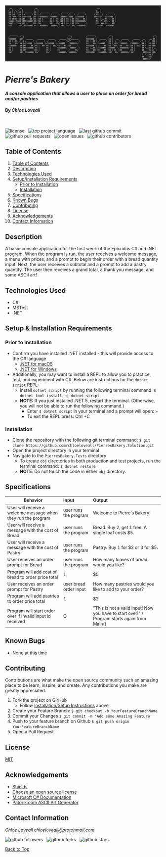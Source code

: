 ![Welcome to Pierre's Bakery](img/pierres-bakery.png)

# _Pierre's Bakery_

#### _A console application that allows a user to place an order for bread and/or pastries_

#### By _**Chloe Loveall**_
<br>

![license](https://img.shields.io/github/license/chloeloveall/PierresBakery.Solution?color=blue&style=flat-square) &nbsp; ![top project language](https://img.shields.io/github/languages/top/chloeloveall/PierresBakery.Solution?style=flat-square) &nbsp; ![last github commit](https://img.shields.io/github/last-commit/chloeloveall/PierresBakery.Solution?style=flat-square) &nbsp; ![github pull requests](https://img.shields.io/github/issues-pr/chloeloveall/PierresBakery.Solution?style=flat-square) &nbsp; ![open issues](https://img.shields.io/github/issues-raw/chloeloveall/PierresBakery.Solution?style=flat-square) &nbsp; ![github contributors](https://img.shields.io/github/contributors/chloeloveall/PierresBakery.Solution?color=brightgreen&style=flat-square)

## Table of Contents

1. [Table of Contents](#table-of-contents)
2. [Description](#description)
4. [Technologies Used](#technologies-used)
5. [Setup/Installation Requirements](#setup-&-installation-requirements)
    * [Prior to Installation](#prior-to-installation)
    * [Installation](#installation)
6. [Specifications](#specifications)
7. [Known Bugs](#known-bugs)
8. [Contributing](#contributing)
9. [License](#license)
10. [Acknowledgements](#acknowledgements)
11. [Contact Information](#contact-information)

## Description

A basic console application for the first week of the Epicodus C# and .NET program. When the program is run, the user receives a welcome message, a menu with prices, and a prompt to begin their order with a bread quantity input. Next, the user receives a subtotal and a prompt to add a pastry quantity. The user then receives a grand total, a thank you message, and some ASCII art!

## Technologies Used

* C#
* MSTest
* .NET

## Setup & Installation Requirements

### Prior to Installation

* Confirm you have installed .NET installed - this will provide access to the C# language
  * [.NET for macOS](https://dotnet.microsoft.com/download/dotnet/thank-you/sdk-5.0.100-macos-x64-installer)
  * [.NET for Windows](https://dotnet.microsoft.com/download/dotnet/thank-you/sdk-5.0.102-windows-x64-installer)
* Additionally, you may want to install a REPL to allow you to practice, test, and experiment with C#. Below are instructions for the ```dotnet script``` REPL:
  * Install ```dotnet script``` by running the following terminal command: ```$ dotnet tool install -g dotnet-script```
  * **NOTE:** If you just installed .NET 5, restart the terminal. (Otherwise, you will not be able to run the following command.) 
    * Enter ```$ dotnet script``` in your terminal and a prompt will open: ```>```
    * To exit the REPL press: Ctrl +C

### Installation
* Clone the repository with the following git terminal command: ```$ git clone https://github.com/chloeloveall/PierresBakery.Solution.git```
* Open the project directory in your terminal
* Navigate to the ```PierresBakery.Tests``` directory
    * To create ```obj``` directories in both production and test projects, run the terminal command: ```$ dotnet restore```
    * **NOTE**: Do not touch the code in either ```obj``` directory.

## Specifications

| Behavior                                                         | Input  | Output  |
| ---------------------------------------------------------------- | :----- | :------ |
| User will receive a welcome message when they run the program             | user runs the program | Welcome to Pierre's Bakery! |
| User will receive a message with the cost of Bread                        | user runs the program | Bread: Buy 2, get 1 free. A single loaf costs $5. |
| User will receive a message with the cost of Pastry                       | user runs the program  | Pastry: Buy 1 for $2 or 3 for $5. |
| User receives an order prompt for Bread                                   | user runs the program  | How many loaves of bread would you like? |
| Program will add cost of bread to order price total                       | 1                      | $5
| User receives an order prompt for Pastry                                  | user bread order input | How many pastries would you like to add to your order? |
| Program will add pastries to order price total                            | 1                      | $2 |
| Program will start order over if invalid input id received                | Q                      | "This is not a valid input! Now you have to start over!" / Program starts again from Main() |

## Known Bugs

* None at this time

## Contributing

Contributions are what make the open source community such an amazing place to be learn, inspire, and create. Any contributions you make are greatly appreciated.

1. Fork the project on GirHub
    * Follow [Installation/Setup Instructions](#setup-&-installation-requirements) above
2. Create your Feature Branch: ```$ git checkout -b YourFeatureBranchName```
3. Commit your Changes ```$ git commit -m 'Add some Amazing Feature'```
4. Push to your feature branch on Github ```$ git push origin YourFeatureBranchName```
5. Open a Pull Request

## License

[MIT](LICENSE.md)

## Acknowledgements

* [Shields](https://shields.io/)
* [Choose an open source license](https://choosealicense.com/)
* [Microsoft C# Documentation](https://docs.microsoft.com/en-us/dotnet/csharp/)
* [Patorjk.com ASCII Art Generator](https://www.patorjk.com/software/taag/#p=display&f=Graffiti&t=Type%20Something%20)

## Contact Information

_Chloe Loveall <chloeloveall@protonmail.com>_

![github followers](https://img.shields.io/github/followers/chloeloveall?style=social) &nbsp; ![github forks](https://img.shields.io/github/forks/chloeloveall/PierresBakery.Solution?label=Forks&style=social) &nbsp; ![github stars](https://img.shields.io/github/stars/chloeloveall/PierresBakery.Solution?style=social)

[Back to Top](#table-of-contents)